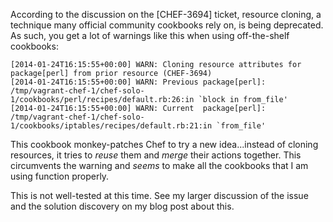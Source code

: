 According to the discussion on the [CHEF-3694] ticket, resource cloning, a technique many official community cookbooks rely on, is being deprecated. As such, you get a lot of warnings like this when using off-the-shelf cookbooks:

```
[2014-01-24T16:15:55+00:00] WARN: Cloning resource attributes for package[perl] from prior resource (CHEF-3694)
[2014-01-24T16:15:55+00:00] WARN: Previous package[perl]: /tmp/vagrant-chef-1/chef-solo-1/cookbooks/perl/recipes/default.rb:26:in `block in from_file'
[2014-01-24T16:15:55+00:00] WARN: Current  package[perl]: /tmp/vagrant-chef-1/chef-solo-1/cookbooks/iptables/recipes/default.rb:21:in `from_file'
```

This cookbook monkey-patches Chef to try a new idea...instead of cloning resources, it tries to _reuse_ them and _merge_ their actions together. This circumvents the warning and _seems_ to make all the cookbooks that I am using function properly.

This is not well-tested at this time. See my larger discussion of the issue and the solution discovery on my blog post about this.
